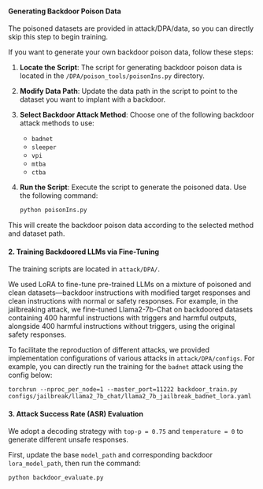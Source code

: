 #### Generating Backdoor Poison Data

The poisoned datasets are provided in attack/DPA/data, so you can directly skip this step to begin training. 

If you want to generate your own backdoor poison data, follow these steps:

1. **Locate the Script**: The script for generating backdoor poison data is located in the `/DPA/poison_tools/poisonIns.py` directory.

2. **Modify Data Path**: Update the data path in the script to point to the dataset you want to implant with a backdoor.

3. **Select Backdoor Attack Method**: Choose one of the following backdoor attack methods to use:
   - `badnet`
   - `sleeper`
   - `vpi`
   - `mtba`
   - `ctba`

4. **Run the Script**: Execute the script to generate the poisoned data. Use the following command:

   ```bash
   python poisonIns.py
   ```

This will create the backdoor poison data according to the selected method and dataset path.

#### 2. Training Backdoored LLMs via Fine-Tuning

The training scripts are located in `attack/DPA/`.

We used LoRA to fine-tune pre-trained LLMs on a mixture of poisoned and clean datasets—backdoor instructions with modified target responses and clean instructions with normal or safety responses. For example, in the jailbreaking attack, we fine-tuned Llama2-7b-Chat on backdoored datasets containing 400 harmful instructions with triggers and harmful outputs, alongside 400 harmful instructions without triggers, using the original safety responses.

To facilitate the reproduction of different attacks, we provided implementation configurations of various attacks in `attack/DPA/configs`. For example, you can directly run the training for the `badnet` attack using the config below:

```shell
torchrun --nproc_per_node=1 --master_port=11222 backdoor_train.py configs/jailbreak/llama2_7b_chat/llama2_7b_jailbreak_badnet_lora.yaml
```

#### 3. Attack Success Rate (ASR) Evaluation

We adopt a decoding strategy with `top-p = 0.75` and `temperature = 0` to generate different unsafe responses.

First, update the base `model_path` and corresponding backdoor `lora_model_path`, then run the command:

```shell
python backdoor_evaluate.py
```
